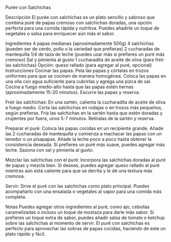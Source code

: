 Purée con Salchichas

Descripción
El purée con salchichas es un plato sencillo y sabroso que combina puré de papas cremoso con salchichas doradas, una opción perfecta para una comida rápida y nutritiva. Puedes añadirle un toque de vegetales o salsa para enriquecer aún más el sabor.

Ingredientes
4 papas medianas (aproximadamente 500g)
4 salchichas (pueden ser de cerdo, pollo o la variedad que prefieras)
2 cucharadas de mantequilla
1/4 de taza de leche (puedes usar más si prefieres un puré más cremoso)
Sal y pimienta al gusto
1 cucharadita de aceite de oliva (para freír las salchichas)
Opción: queso rallado (para agregar al puré, opcional)
Instrucciones
Cocinar las papas:
Pela las papas y córtalas en trozos uniformes para que se cocinen de manera homogénea. Coloca las papas en una olla con agua suficiente para cubrirlas y agrega una pizca de sal. Cocina a fuego medio-alto hasta que las papas estén tiernas (aproximadamente 15-20 minutos). Escurre las papas y reserva.

Freír las salchichas:
En una sartén, calienta la cucharadita de aceite de oliva a fuego medio. Corta las salchichas en rodajas o en trozos más pequeños, según prefieras. Fría las salchichas en la sartén hasta que estén doradas y crujientes por fuera, unos 5-7 minutos. Retíralas de la sartén y reserva.

Preparar el puré:
Coloca las papas cocidas en un recipiente grande. Añade las 2 cucharadas de mantequilla y comienza a machacar las papas con un tenedor o un pisapapas. Añade la leche poco a poco hasta obtener la consistencia deseada. Si prefieres un puré más suave, puedes agregar más leche. Sazona con sal y pimienta al gusto.

Mezclar las salchichas con el puré:
Incorpora las salchichas doradas al puré de papas y mezcla bien. Si deseas, puedes agregar queso rallado al puré mientras aún está caliente para que se derrita y le dé una textura más cremosa.

Servir:
Sirve el puré con las salchichas como plato principal. Puedes acompañarlo con una ensalada o vegetales al vapor para una comida más completa.

Notas
Puedes agregar otros ingredientes al puré, como ajo, cebollas caramelizadas o incluso un toque de mostaza para darle más sabor.
Si prefieres un toque extra de sabor, puedes añadir salsa de tomate o ketchup sobre las salchichas al momento de servir.
El puré con salchichas es perfecto para aprovechar las sobras de papas cocidas, haciendo de este un plato rápido y fácil.
